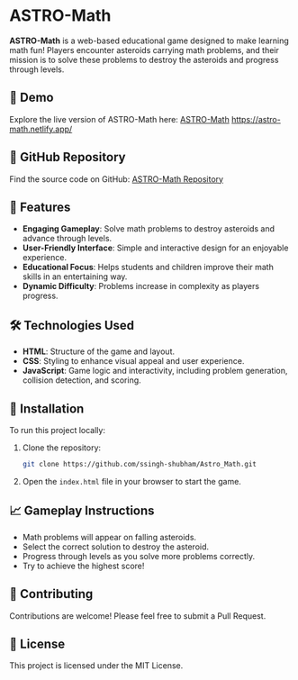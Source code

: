 # ASTRO-Math

**ASTRO-Math** is a web-based educational game designed to make learning math fun! Players encounter asteroids carrying math problems, and their mission is to solve these problems to destroy the asteroids and progress through levels.

## 🚀 Demo
Explore the live version of ASTRO-Math here: [ASTRO-Math](#) https://astro-math.netlify.app/

## 📂 GitHub Repository
Find the source code on GitHub: [ASTRO-Math Repository](https://github.com/ssingh-shubham/Astro_Math)

## 📝 Features
- **Engaging Gameplay**: Solve math problems to destroy asteroids and advance through levels.
- **User-Friendly Interface**: Simple and interactive design for an enjoyable experience.
- **Educational Focus**: Helps students and children improve their math skills in an entertaining way.
- **Dynamic Difficulty**: Problems increase in complexity as players progress.

## 🛠️ Technologies Used
- **HTML**: Structure of the game and layout.
- **CSS**: Styling to enhance visual appeal and user experience.
- **JavaScript**: Game logic and interactivity, including problem generation, collision detection, and scoring.

## 📜 Installation
To run this project locally:

1. Clone the repository:
    ```bash
    git clone https://github.com/ssingh-shubham/Astro_Math.git
    ```
2. Open the `index.html` file in your browser to start the game.

## 📈 Gameplay Instructions
- Math problems will appear on falling asteroids.
- Select the correct solution to destroy the asteroid.
- Progress through levels as you solve more problems correctly.
- Try to achieve the highest score!

## 🤝 Contributing
Contributions are welcome! Please feel free to submit a Pull Request.

## 📝 License
This project is licensed under the MIT License.
